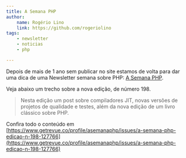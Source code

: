 ```yaml
---
title: A Semana PHP
author:
    name: Rogério Lino
    link: https://github.com/rogeriolino
tags:
    - newsletter
    - noticias
    - php

---
```


Depois de mais de 1 ano sem publicar no site estamos de volta para dar uma dica de uma Newsletter semana sobre PHP: [A Semana PHP](https://www.getrevue.co/profile/asemanaphp).

Veja abaixo um trecho sobre a nova edição, de número 198.

>Nesta edição um post sobre compiladores JIT, novas versões de projetos de qualidade e testes, além da nova edição de um livro clássico sobre PHP.

Confira todo o conteúdo em [https://www.getrevue.co/profile/asemanaphp/issues/a-semana-php-edicao-n-198-127766](https://www.getrevue.co/profile/asemanaphp/issues/a-semana-php-edicao-n-198-127766)
